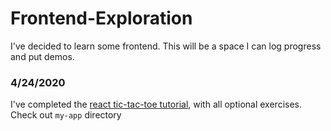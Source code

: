 # Frontend-Exploration
I've decided to learn some frontend. This will be a space I can log progress and put demos.

### 4/24/2020
I've completed the [react tic-tac-toe tutorial](https://reactjs.org/tutorial/tutorial.html), with all optional exercises. Check out `my-app` directory
